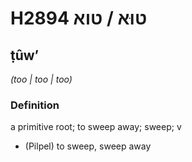 # H2894 טוּא / טוא

## ṭûwʼ

_(too | too | too)_

### Definition

a primitive root; to sweep away; sweep; v

- (Pilpel) to sweep, sweep away
